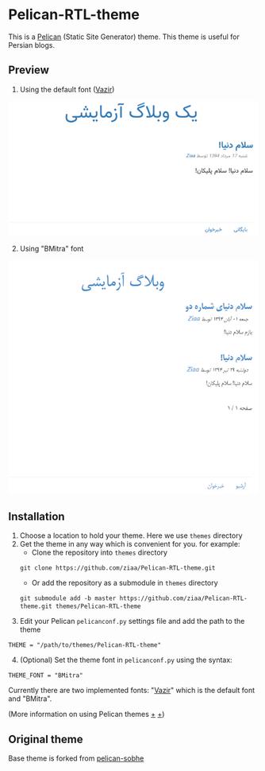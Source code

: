 # Pelican-RTL-theme
This is a [Pelican](http://getpelican.com) (Static Site Generator) theme.
This theme is useful for Persian blogs.

## Preview
1. Using the default font ([Vazir](https://github.com/rastikerdar/vazir-font))


![Pelican-RTL-theme Vazir font Preview](./Preview-Vazir-font.png "Pelican-RTL-theme Vazir font Preview")

2. Using "BMitra" font


![Pelican-RTL-theme Preview](./Preview.PNG "Pelican-RTL-theme BMitra font Preview")
## Installation
1. Choose a location to hold your theme. Here we use `themes` directory
2. Get the theme in any way which is convenient for you. for example:
	* Clone the repository into `themes` directory
	```
	git clone https://github.com/ziaa/Pelican-RTL-theme.git
	```
	* Or add the repository as a submodule in `themes` directory
	```
	git submodule add -b master https://github.com/ziaa/Pelican-RTL-theme.git themes/Pelican-RTL-theme
	```
3. Edit your Pelican `pelicanconf.py` settings file and add the path to the theme
```
THEME = "/path/to/themes/Pelican-RTL-theme"
```

4. (Optional) Set the theme font in `pelicanconf.py` using the syntax:
```
THEME_FONT = "BMitra"
```

Currently there are two implemented fonts: "[Vazir](https://github.com/rastikerdar/vazir-font)" which is the default font and "BMitra".

(More information on using Pelican themes
  [+](https://github.com/getpelican/pelican-themes#using-themes)
  [+](http://docs.getpelican.com/en/3.6.0/pelican-themes.html))
## Original theme
Base theme is forked from [pelican-sobhe
](https://github.com/sobhe/pelican-sobhe/tree/ca2602c37ec772767ad0f57a3816faab6191b57e)
